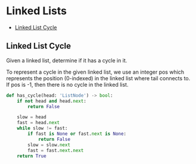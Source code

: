 # Linked Lists

* [Linked List Cycle](#linked-list-cycle)

## Linked List Cycle

Given a linked list, determine if it has a cycle in it.

To represent a cycle in the given linked list, we use an integer pos which represents the position (0-indexed) in the
linked list where tail connects to. If pos is -1, then there is no cycle in the linked list.

```python
def has_cycle(head: 'ListNode') -> bool:
    if not head and head.next:
        return False

    slow = head
    fast = head.next
    while slow != fast:
        if fast is None or fast.next is None:
            return False
        slow = slow.next
        fast = fast.next.next
    return True
```